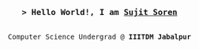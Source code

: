 <!-- ### Hi there 👋 -->

<h3 align="center">
        <samp>&gt; Hello World!, I am
                <b><a target="_blank" href="#">Sujit Soren</a></b>
        </samp>
</h3>

<p align="center">
        <samp>
                <br>
                        Computer Science Undergrad @<b> IIITDM Jabalpur</b>
                <br>
        </samp>
</p>


<!--
**Sujit1011/Sujit1011** is a ✨ _special_ ✨ repository because its `README.md` (this file) appears on your GitHub profile.

Here are some ideas to get you started:

- 🔭 I’m currently working on ...
- 🌱 I’m currently learning ...
- 👯 I’m looking to collaborate on ...
- 🤔 I’m looking for help with ...
- 💬 Ask me about ...
- 📫 How to reach me: ...
- 😄 Pronouns: ...
- ⚡ Fun fact: ...
-->
